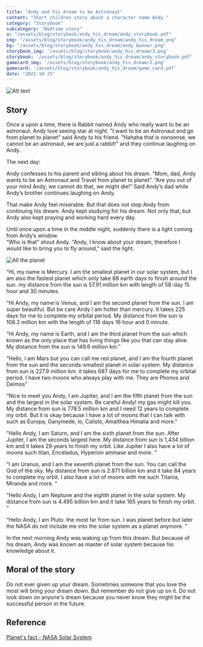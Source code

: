```yaml
---
title: "Andy and his dream to be Astronaut"
content: "Short children story about a character name Andy."
category: "Storybook"
subcategory: "Bedtime story"
a: "/assets/blog/storybook/andy_his_dream/andy_storybook.pdf"
img: "/assets/blog/storybook/andy_his_dream/andy_his_dream.png"
bg: "/assets/blog/storybook/andy_his_dream/andy_banner.png"
storybook_img: '/assets/blog/storybook/andy_his_dream/3.png'
storybook: '/assets/blog/storybook/andy_his_dream/andy_storybook.pdf'
gamecard_img: '/assets/blog/storybook/andy_his_dream/2.png'
gamecard: '/assets/blog/storybook/andy_his_dream/game_card.pdf'
date: "2021-10-15"
---
```


![Alt text](/assets/blog/storybook/andy_his_dream/3.png "storybook")

## Story

Once a upon a time, there is Rabbit named Andy who really want to be an astronaut. Andy love seeing star at night. "I want to be an Astronaut and go from planet to planet" said Andy to his friend. "Hahaha that is nonsense, we cannot be an astronaut, we are just a rabbit!" and they continue laughing on Andy.

The next day:  

Andy confesses to his parent and sibling about his dream. “Mom, dad, Andy wants to be an Astronaut and Travel from planet to planet”. “Are you out of your mind Andy, we cannot do that, we might die!” Said Andy’s dad while Andy’s brother continues laughing on Andy.

That make Andy feel miserable. But that does not stop Andy from continuing his dream. Andy kept studying for his dream. Not only that, but Andy also kept praying and working hard every day.  

Until once upon a time in the middle night, suddenly there is a light coming from Andy’s window.  
“Who is that” shout Andy. “Andy, I know about your dream, therefore I would like to bring you to fly around,” said the light.

![All the planet](/assets/blog/storybook/andy_his_dream/2.png "all planets")

“Hi, my name is Mercury. I am the smallest planet in our solar system, but I am also the fastest planet which only take 88 earth days to finish around the sun. my distance from the sun is 57.91 million km with length of 58-day 15 hour and 30 minutes.  

“Hi Andy, my name is Venus, and I am the second planet from the sun. I am super beautiful. But be care Andy I am hotter than mercury. It takes 225 days for me to complete my orbital period. My distance from the sun is 108.2 million km with the length of 116 days 16 hour and 0 minute.  

“Hi Andy, my name is Earth, and I am the third planet from the sun which known as the only place that has living things like you that can stay alive. My distance from the sun is 149.6 million km.”  

“Hello, I am Mars but you can call me red planet, and I am the fourth planet from the sun and the seconds-smallest planet in solar system. My distance from sun is 227.9 million km. it takes 687 days for me to complete my orbital period. I have two moons who always play with me. They are Phonos and Deimos”  

“Nice to meet you Andy, I am Jupiter, and I am the fifth planet from the sun and the largest in the solar system. Be careful Andy! my gas might kill you. My distance from sun is 778.5 million km and I need 12 years to complete my orbit. But it is okay because I have a lot of moons that I can talk with such as Europa, Ganymede, lo, Calisto, Amalthea Himalia and more.”  

“Hello Andy, I am Saturn, and I am the sixth planet from the sun. After Jupiter, I am the seconds largest here. My distance from sun is 1,434 billion km and it takes 29 years to finish my orbit. Like Jupiter I also have a lot of moons such titan, Enceladus, Hyperion aminase and more. “  

“I am Uranus, and I am the seventh planet from the sun. You can call the God of the sky. My distance from sun is 2.871 billion km and it take 84 years to complete my orbit. I also have a lot of moons with me such Titania, Miranda and more. “  

“Hello Andy, I am Neptune and the eighth planet in the solar system. My distance from sun is 4.495 billion km and it take 165 years to finish my orbit. “  

“Hello Andy, I am Pluto. the most far from sun. I was planet before but later the NASA do not include me into the solar system as a planet anymore. “  


In the next morning Andy was waking up from this dream. But because of his dream, Andy was known as master of solar system because his knowledge about it.  


## Moral of the story

Do not ever given up your dream. Sometimes someone that you love the most will bring your dream down. But remember do not give up on it. Do not look down on anyone's dream because you never know they might be the successful person in the future.  

## Reference

[Planet's fact - NASA Solar System](https://solarsystem.nasa.gov)
